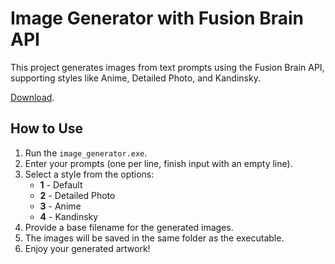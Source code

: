 # Image Generator with Fusion Brain API

This project generates images from text prompts using the Fusion Brain API, supporting styles like Anime, Detailed Photo, and Kandinsky.

[Download](https://github.com/mygrood/image_generator/releases/download/v1.0/image_generator.exe).

## How to Use

1. Run the `image_generator.exe`.
2. Enter your prompts (one per line, finish input with an empty line).
3. Select a style from the options:
   - **1** - Default
   - **2** - Detailed Photo
   - **3** - Anime
   - **4** - Kandinsky
4. Provide a base filename for the generated images.
5. The images will be saved in the same folder as the executable.
6. Enjoy your generated artwork!
